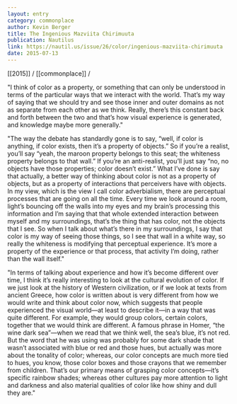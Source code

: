 ```yaml
---
layout: entry
category: commonplace
author: Kevin Berger
title: The Ingenious Mazviita Chirimuuta
publication: Nautilus
link: https://nautil.us/issue/26/color/ingenious-mazviita-chirimuuta
date: 2015-07-13
---
```


[[2015]] / [[commonplace]] / 

"I think of color as a property, or something that can only be understood in terms of the particular ways that we interact with the world. That’s my way of saying that we should try and see those inner and outer domains as not as separate from each other as we think. Really, there’s this constant back and forth between the two and that’s how visual experience is generated, and knowledge maybe more generally."

 "The way the debate has standardly gone is to say, “well, if color is anything, if color exists, then it’s a property of objects.” So if you’re a realist, you’ll say “yeah, the maroon property belongs to this seat; the whiteness property belongs to that wall.” If you’re an anti-realist, you’ll just say “no, no objects have those properties; color doesn’t exist.” What I’ve done is say that actually, a better way of thinking about color is not as a property of objects, but as a property of interactions that perceivers have with objects. In my view, which is the view I call color adverbialism, there are perceptual processes that are going on all the time. Every time we look around a room, light’s bouncing off the walls into my eyes and my brain’s processing this information and I’m saying that that whole extended interaction between myself and my surroundings, that’s the thing that has color, not the objects that I see. So when I talk about what’s there in my surroundings, I say that color is my way of seeing those things, so I see that wall in a white way, so really the whiteness is modifying that perceptual experience. It’s more a property of the experience or that process, that activity I’m doing, rather than the wall itself."
 
"In terms of talking about experience and how it’s become different over time, I think it’s really interesting to look at the cultural evolution of color. If we just look at the history of Western civilization, or if we look at texts from ancient Greece, how color is written about is very different from how we would write and think about color now, which suggests that people experienced the visual world—at least to describe it—in a way that was quite different. For example, they would group colors, certain colors, together that we would think are different. A famous phrase in Homer, “the wine dark sea”—when we read that we think well, the sea’s blue, it’s not red. But the word that he was using was probably for some dark shade that wasn’t associated with blue or red and those hues, but actually was more about the tonality of color; whereas, our color concepts are much more tied to hues, you know, those color boxes and those crayons that we remember from children. That’s our primary means of grasping color concepts—it’s specific rainbow shades; whereas other cultures pay more attention to light and darkness and also material qualities of color like how shiny and dull they are."